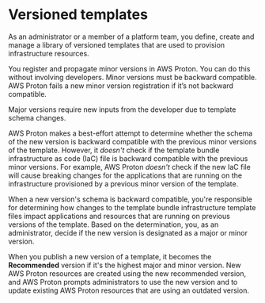 # Versioned templates<a name="ag-template-versions"></a>

As an administrator or a member of a platform team, you define, create and manage a library of versioned templates that are used to provision infrastructure resources\.

You register and propagate minor versions in AWS Proton\. You can do this without involving developers\. Minor versions must be backward compatible\. AWS Proton fails a new minor version registration if it’s not backward compatible\.

Major versions require new inputs from the developer due to template schema changes\.

AWS Proton makes a best\-effort attempt to determine whether the schema of the new version is backward compatible with the previous minor versions of the template\. However, it *doesn't* check if the template bundle infrastructure as code \(IaC\) file is backward compatible with the previous minor versions\. For example, AWS Proton *doesn't* check if the new IaC file will cause breaking changes for the applications that are running on the infrastructure provisioned by a previous minor version of the template\.

When a new version's schema is backward compatible, you're responsible for determining how changes to the template bundle infrastructure template files impact applications and resources that are running on previous versions of the template\. Based on the determination, you, as an administrator, decide if the new version is designated as a major or minor version\.

When you publish a new version of a template, it becomes the **Recommended** version if it's the highest major and minor version\. New AWS Proton resources are created using the new recommended version, and AWS Proton prompts administrators to use the new version and to update existing AWS Proton resources that are using an outdated version\.